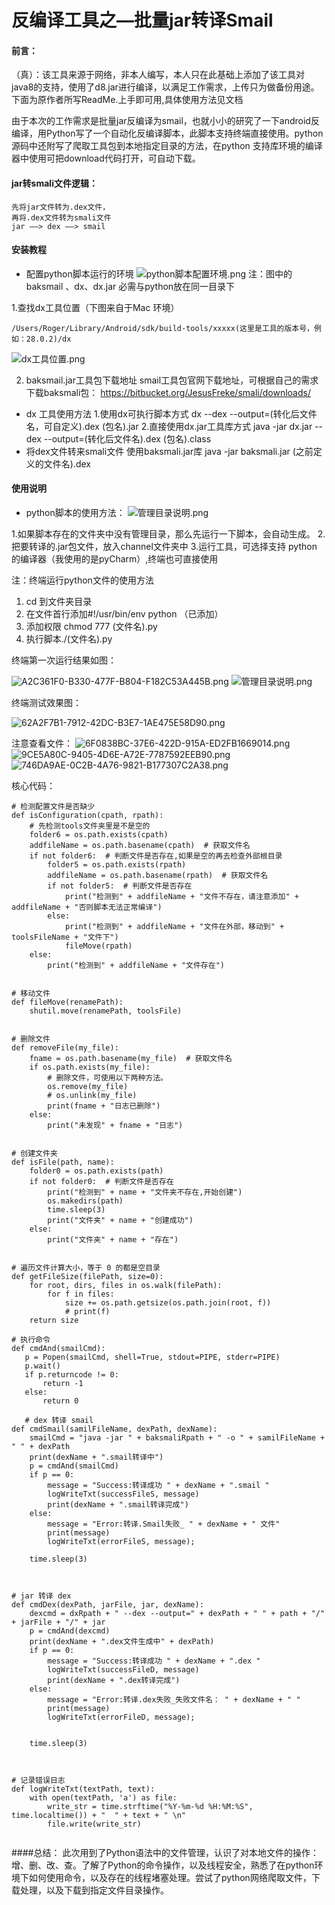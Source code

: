# 反编译工具之—批量jar转译Smail

#### 前言：
  （真）：该工具来源于网络，非本人编写，本人只在此基础上添加了该工具对java8的支持，使用了d8.jar进行编译，以满足工作需求，上传只为做备份用途。下面为原作者所写ReadMe.上手即可用,具体使用方法见文档
  
  由于本次的工作需求是批量jar反编译为smail，也就小小的研究了一下android反编译，用Python写了一个自动化反编译脚本，此脚本支持终端直接使用。python源码中还附写了爬取工具包到本地指定目录的方法，在python 支持库环境的编译器中使用可把download代码打开，可自动下载。

#### jar转smali文件逻辑： 
    
    先将jar文件转为.dex文件，
    再将.dex文件转为smali文件
    jar ——> dex ——> smail 




#### 安装教程

+ 配置python脚本运行的环境
![python脚本配置环境.png](https://upload-images.jianshu.io/upload_images/6884657-b60abbbb155da98f.png?imageMogr2/auto-orient/strip%7CimageView2/2/w/1240)
注：图中的 baksmail 、dx、dx.jar 必需与python放在同一目录下

1.查找dx工具位置（下图来自于Mac 环境）
```
/Users/Roger/Library/Android/sdk/build-tools/xxxxx(这里是工具的版本号，例如：28.0.2)/dx
```
![dx工具位置.png](https://upload-images.jianshu.io/upload_images/6884657-99babe3ad3a373d9.png?imageMogr2/auto-orient/strip%7CimageView2/2/w/1240)


2. baksmail.jar工具包下载地址
smail工具包官网下载地址，可根据自己的需求下载baksmali包：
 https://bitbucket.org/JesusFreke/smali/downloads/

+ dx 工具使用方法
1.使用dx可执行脚本方式
dx --dex --output=(转化后文件名，可自定义).dex (包名).jar 
2.直接使用dx.jar工具库方式
java -jar dx.jar --dex --output=(转化后文件名).dex (包名).class
+ 将dex文件转来smali文件
使用baksmali.jar库
java -jar baksmali.jar (之前定义的文件名).dex


#### 使用说明

+ python脚本的使用方法：
![管理目录说明.png](https://upload-images.jianshu.io/upload_images/6884657-661595ebe50b7386.png?imageMogr2/auto-orient/strip%7CimageView2/2/w/1240)

1.如果脚本存在的文件夹中没有管理目录，那么先运行一下脚本，会自动生成。
2.把要转译的.jar包文件，放入channel文件夹中
3.运行工具，可选择支持 python 的编译器（我使用的是pyCharm）,终端也可直接使用

注：终端运行python文件的使用方法
  1.  cd 到文件夹目录
  2.  在文件首行添加#!/usr/bin/env python （已添加）
  3.  添加权限 chmod 777 (文件名).py
  4.  执行脚本./(文件名).py

终端第一次运行结果如图：

![A2C361F0-B330-477F-B804-F182C53A445B.png](https://upload-images.jianshu.io/upload_images/6884657-5cfae4922f3d6d53.png?imageMogr2/auto-orient/strip%7CimageView2/2/w/1240)
![管理目录说明.png](https://upload-images.jianshu.io/upload_images/6884657-daa380f8af16be8c.png?imageMogr2/auto-orient/strip%7CimageView2/2/w/1240)

终端测试效果图：

![62A2F7B1-7912-42DC-B3E7-1AE475E58D90.png](https://upload-images.jianshu.io/upload_images/6884657-7096c7d1cf3f90f8.png?imageMogr2/auto-orient/strip%7CimageView2/2/w/1240)

注意查看文件：
![6F0838BC-37E6-422D-915A-ED2FB1669014.png](https://upload-images.jianshu.io/upload_images/6884657-60a56de0d7802353.png?imageMogr2/auto-orient/strip%7CimageView2/2/w/1240)
![9CE5A80C-9405-4D6E-A72E-7787592EEB90.png](https://upload-images.jianshu.io/upload_images/6884657-e06467852d337acc.png?imageMogr2/auto-orient/strip%7CimageView2/2/w/1240)
![746DA9AE-0C2B-4A76-9821-B177307C2A38.png](https://upload-images.jianshu.io/upload_images/6884657-5ad79c83a4002b21.png?imageMogr2/auto-orient/strip%7CimageView2/2/w/1240)

核心代码：

```
# 检测配置文件是否缺少
def isConfiguration(cpath, rpath):
    # 先检测tools文件夹里是不是空的
    folder6 = os.path.exists(cpath)
    addfileName = os.path.basename(cpath)  # 获取文件名
    if not folder6:  # 判断文件是否存在,如果是空的再去检查外部根目录
        folder5 = os.path.exists(rpath)
        addfileName = os.path.basename(rpath)  # 获取文件名
        if not folder5:  # 判断文件是否存在
            print("检测到" + addfileName + "文件不存在，请注意添加" + addfileName + "否则脚本无法正常编译")
        else:
            print("检测到" + addfileName + "文件在外部，移动到" + toolsFileName + "文件下")
            fileMove(rpath)
    else:
        print("检测到" + addfileName + "文件存在")


# 移动文件
def fileMove(renamePath):
    shutil.move(renamePath, toolsFile)


# 删除文件
def removeFile(my_file):
    fname = os.path.basename(my_file)  # 获取文件名
    if os.path.exists(my_file):
        # 删除文件，可使用以下两种方法。
        os.remove(my_file)
        # os.unlink(my_file)
        print(fname + "日志已删除")
    else:
        print("未发现" + fname + "日志")


# 创建文件夹
def isFile(path, name):
    folder0 = os.path.exists(path)
    if not folder0:  # 判断文件是否存在
        print("检测到" + name + "文件夹不存在,开始创建")
        os.makedirs(path)
        time.sleep(3)
        print("文件夹" + name + "创建成功")
    else:
        print("文件夹" + name + "存在")


# 遍历文件计算大小，等于 0 的都是空目录
def getFileSize(filePath, size=0):
    for root, dirs, files in os.walk(filePath):
        for f in files:
            size += os.path.getsize(os.path.join(root, f))
            # print(f)
    return size

# 执行命令
def cmdAnd(smailCmd):
   p = Popen(smailCmd, shell=True, stdout=PIPE, stderr=PIPE)
   p.wait()
   if p.returncode != 0:
       return -1
   else:
       return 0

   # dex 转译 smail
def cmdSmail(samilFileName, dexPath, dexName):
    smailCmd = "java -jar " + baksmaliRpath + " -o " + samilFileName + " " + dexPath
    print(dexName + ".smail转译中")
    p = cmdAnd(smailCmd)
    if p == 0:
        message = "Success:转译成功 " + dexName + ".smail "
        logWriteTxt(successFileS, message)
        print(dexName + ".smail转译完成")
    else:
        message = "Error:转译.Smail失败_ " + dexName + " 文件"
        print(message)
        logWriteTxt(errorFileS, message);

    time.sleep(3)



# jar 转译 dex
def cmdDex(dexPath, jarFile, jar, dexName):
    dexcmd = dxRpath + " --dex --output=" + dexPath + " " + path + "/" + jarFile + "/" + jar
    p = cmdAnd(dexcmd)
    print(dexName + ".dex文件生成中" + dexPath)
    if p == 0:
        message = "Success:转译成功 " + dexName + ".dex "
        logWriteTxt(successFileD, message)
        print(dexName + ".dex转译完成")
    else:
        message = "Error:转译.dex失败_失败文件名： " + dexName + " "
        print(message)
        logWriteTxt(errorFileD, message);


    time.sleep(3)



# 记录错误日志
def logWriteTxt(textPath, text):
    with open(textPath, 'a') as file:
        write_str = time.strftime("%Y-%m-%d %H:%M:%S", time.localtime()) + "  " + text + " \n"
        file.write(write_str)
        

```

####总结：
此次用到了Python语法中的文件管理，认识了对本地文件的操作：增、删、改、查。了解了Python的命令操作，以及线程安全，熟悉了在python环境下如何使用命令，以及存在的线程堵塞处理。尝试了python网络爬取文件，下载处理，以及下载到指定文件目录操作。



